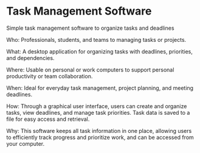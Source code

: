 # Task Management Software

Simple task management software to organize tasks and deadlines

Who: Professionals, students, and teams to managing tasks or projects.

What: A desktop application for organizing tasks with deadlines, priorities, and dependencies.

Where: Usable on personal or work computers to support personal productivity or team collaboration.

When: Ideal for everyday task management, project planning, and meeting deadlines.

How: Through a graphical user interface, users can create and organize tasks, view deadlines, and manage task priorities. Task data is saved to a file for easy access and retrieval.

Why: This software keeps all task information in one place, allowing users to efficiently track progress and prioritize work, and can be accessed from your computer.
